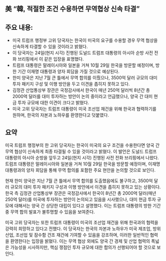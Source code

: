 ## 美 “韓, 적절한 조건 수용하면 무역협상 신속 타결”

## 주요 내용:
*   미국 트럼프 행정부 고위 당국자는 한국이 미국의 요구를 수용할 경우 무역 협상을 신속하게 타결할 수 있을 것이라고 밝혔다.
*   이 당국자는 24일(현지 시각) 진행된 도널드 트럼프 대통령의 아시아 순방 사전 전화 브리핑에서 이 같은 입장을 표명했다.
*   트럼프 대통령은 말레이시아와 일본을 거쳐 10월 29일 한국을 방문할 예정이며, 방한 기간 이재명 대통령과 양자 회담을 가질 것으로 예상된다.
*   한미 양국은 지난 7월 큰 틀에서 무역 합의를 이뤘으나, 3500억 달러 규모의 대미 투자 패키지 구성 및 이행 방안을 두고 이견을 좁히지 못하고 있다.
*   김정관 산업통상부 장관은 국정감사에서 한국이 매년 250억 달러씩 8년간 총 2000억 달러를 대미 투자하는 방안이 논의 중이라고 언급했으나, 양국 간 대미 현금 투자 규모에 대한 이견이 크다고 밝혔다.
*   미국 고위 당국자는 트럼프 대통령이 미국 조선업 재건을 위해 한국과 협력하기를 원하며, 한국의 자본과 노하우를 환영한다고 덧붙였다.

## 요약

미국 트럼프 행정부의 한 고위 당국자는 한국이 미국의 요구 조건을 수용한다면 양국 간 무역 협상이 신속하게 최종 타결될 수 있을 것이라고 밝혔다. 이 발언은 도널드 트럼프 대통령의 아시아 순방을 앞두고 24일(현지 시각) 진행된 사전 전화 브리핑에서 나왔다. 트럼프 대통령은 말레이시아와 일본을 거쳐 10월 29일 한국을 방문할 예정이며, 이재명 대통령과의 양자 회담을 통해 무역 합의를 포함한 주요 현안을 논의할 것으로 보인다.

현재 한미 양국은 지난 7월 큰 틀에서 무역 합의를 도출했음에도 불구하고, 3500억 달러 규모의 대미 투자 패키지 구성과 이행 방안에서 이견을 좁히지 못하고 있는 상황이다. 한국 측 김정관 산업통상부 장관은 국정감사에서 한국이 8년간 총 2000억 달러(매년 250억 달러)를 미국에 투자하는 방안이 논의되고 있음을 시사했으나, 대미 현금 투자 규모에 대해서는 양국 간 상당한 대립이 있다고 설명했다. 이는 트럼프 대통령의 방한 기간 중 무역 합의 발표가 불투명할 수 있음을 보여준다.

미국 고위 당국자는 또한 트럼프 대통령이 미국의 조선업 재건을 위해 한국과의 협력을 강력히 희망하고 있다고 전했다. 이 당국자는 한국의 자본과 노하우가 미국 제조업, 방위산업, 조선업 및 잠수함 건조 재건에 기여할 수 있음을 강조하며, 이러한 일반적인 협력을 환영한다는 입장을 밝혔다. 이는 무역 협상 외에도 양국 간 경제 및 산업 협력의 폭넓은 가능성을 시사하지만, 핵심 쟁점인 투자 규모에 대한 합의가 선행되어야 할 것으로 보인다.